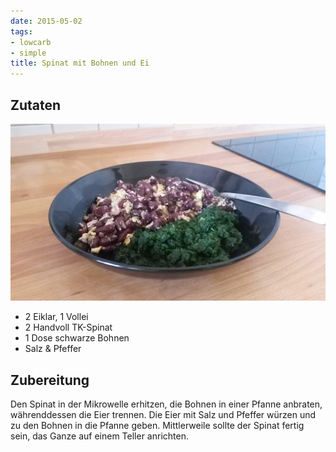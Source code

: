 ```yaml
---
date: 2015-05-02
tags:
- lowcarb
- simple
title: Spinat mit Bohnen und Ei
---
```


## Zutaten
![](/img/spinat-mit-bohnen-und-ei.jpg)

- 2 Eiklar, 1 Vollei
- 2 Handvoll TK-Spinat
- 1 Dose schwarze Bohnen
- Salz & Pfeffer

## Zubereitung
Den Spinat in der Mikrowelle erhitzen, die Bohnen in einer Pfanne anbraten, währenddessen die Eier trennen. Die Eier mit Salz und Pfeffer würzen und zu den Bohnen in die Pfanne geben. Mittlerweile sollte der Spinat fertig sein, das Ganze auf einem Teller anrichten.
